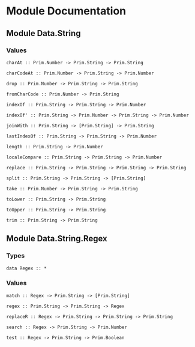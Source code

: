 # Module Documentation

## Module Data.String

### Values

    charAt :: Prim.Number -> Prim.String -> Prim.String

    charCodeAt :: Prim.Number -> Prim.String -> Prim.Number

    drop :: Prim.Number -> Prim.String -> Prim.String

    fromCharCode :: Prim.Number -> Prim.String

    indexOf :: Prim.String -> Prim.String -> Prim.Number

    indexOf' :: Prim.String -> Prim.Number -> Prim.String -> Prim.Number

    joinWith :: Prim.String -> [Prim.String] -> Prim.String

    lastIndexOf :: Prim.String -> Prim.String -> Prim.Number

    length :: Prim.String -> Prim.Number

    localeCompare :: Prim.String -> Prim.String -> Prim.Number

    replace :: Prim.String -> Prim.String -> Prim.String -> Prim.String

    split :: Prim.String -> Prim.String -> [Prim.String]

    take :: Prim.Number -> Prim.String -> Prim.String

    toLower :: Prim.String -> Prim.String

    toUpper :: Prim.String -> Prim.String

    trim :: Prim.String -> Prim.String


## Module Data.String.Regex

### Types

    data Regex :: *


### Values

    match :: Regex -> Prim.String -> [Prim.String]

    regex :: Prim.String -> Prim.String -> Regex

    replaceR :: Regex -> Prim.String -> Prim.String -> Prim.String

    search :: Regex -> Prim.String -> Prim.Number

    test :: Regex -> Prim.String -> Prim.Boolean